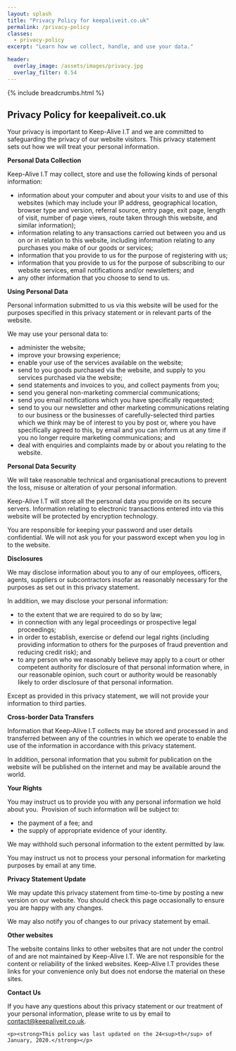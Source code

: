 ```yaml
---
layout: splash
title: "Privacy Policy for keepaliveit.co.uk"
permalink: /privacy-policy
classes:
  - privacy-policy
excerpt: "Learn how we collect, handle, and use your data."

header:
  overlay_image: /assets/images/privacy.jpg
  overlay_filter: 0.54
---
```


{% include breadcrumbs.html %}

## Privacy Policy for keepaliveit.co.uk

<div class="wpb_wrapper">
    <p>Your privacy is important to Keep-Alive I.T and we are committed to safeguarding the privacy of our website
        visitors. This privacy statement sets out how we will treat your personal information.</p>
    <p><strong>Personal Data Collection</strong></p>
    <p>Keep-Alive I.T may collect, store and use the following kinds of personal information:</p>
    <ul>
        <li>information about your computer and about your visits to and use of this websites (which may include your IP
            address, geographical location, browser type and version, referral source, entry page, exit page, length of
            visit, number of page views, route taken through this website, and similar information);
        </li>
        <li>information relating to any transactions carried out between you and us on or in relation to this website,
            including information relating to any purchases you make of our goods or services;
        </li>
        <li>information that you provide to us for the purpose of registering with us;</li>
        <li>information that you provide to us for the purpose of subscribing to our website services, email
            notifications and/or newsletters; and
        </li>
        <li>any other information that you choose to send to us.</li>
    </ul>
    <p><strong>Using Personal Data</strong></p>
    <p>Personal information submitted to us via this website will be used for the purposes specified in this privacy
        statement or in relevant parts of the website.</p>
    <p>We may use your personal data to:</p>
    <ul>
        <li>administer the website;</li>
        <li>improve your browsing experience;</li>
        <li>enable your use of the services available on the website;</li>
        <li>send to you goods purchased via the website, and supply to you services purchased via the website;</li>
        <li>send statements and invoices to you, and collect payments from you;</li>
        <li>send you general non-marketing commercial communications;</li>
        <li>send you email notifications which you have specifically requested;</li>
        <li>send to you our newsletter and other marketing communications relating to our business or the businesses of
            carefully-selected third parties which we think may be of interest to you by post or, where you have
            specifically agreed to this, by email and you can inform us at any time if you no longer require marketing
            communications; and
        </li>
        <li>deal with enquiries and complaints made by or about you relating to the website.</li>
    </ul>
    <p><strong>Personal Data Security</strong></p>
    <p>We will take reasonable technical and organisational precautions to prevent the loss, misuse or alteration of
        your personal information.</p>
    <p>Keep-Alive I.T will store all the personal data you provide on its secure servers. Information relating to
        electronic transactions entered into via this website will be protected by encryption technology.</p>
    <p>You are responsible for keeping your password and user details confidential. We will not ask you for your
        password except when you log in to the website.</p>
    <p><strong>Disclosures</strong></p>
    <p>We may disclose information about you to any of our employees, officers, agents, suppliers or subcontractors
        insofar as reasonably necessary for the purposes as set out in this privacy statement.</p>
    <p>In addition, we may disclose your personal information:</p>
    <ul>
        <li>to the extent that we are required to do so by law;</li>
        <li>in connection with any legal proceedings or prospective legal proceedings;</li>
        <li>in order to establish, exercise or defend our legal rights (including providing information to others for
            the purposes of fraud prevention and reducing credit risk); and
        </li>
        <li>to any person who we reasonably believe may apply to a court or other competent authority for disclosure of
            that personal information where, in our reasonable opinion, such court or authority would be reasonably
            likely to order disclosure of that personal information.
        </li>
    </ul>
    <p>Except as provided in this privacy statement, we will not provide your information to third parties.</p>
    <p><strong>Cross-border Data Transfers</strong></p>
    <p>Information that Keep-Alive I.T collects may be stored and processed in and transferred between any of the
        countries in which we operate to enable the use of the information in accordance with this privacy
        statement.</p>
    <p>In addition, personal information that you submit for publication on the website will be published on the
        internet and may be available around the world.</p>
    <p><strong>Your Rights</strong></p>
    <p>You may instruct us to provide you with any personal information we hold about you.&nbsp; Provision of such
        information will be subject to:</p>
    <ul>
        <li>the payment of a fee; and</li>
        <li>the supply of appropriate evidence of your identity.</li>
    </ul>
    <p>We may withhold such personal information to the extent permitted by law.</p>
    <p>You may instruct us not to process your personal information for marketing purposes by email at any time.</p>
    <p><strong>Privacy Statement Update</strong></p>
    <p>We may update this privacy statement from time-to-time by posting a new version on our website. You should
        check this page occasionally to ensure you are happy with any changes.</p>
    <p>We may also notify you of changes to our privacy statement by email.</p>
    <p><strong>Other websites</strong></p>
    <p>The website contains links to other websites that are not under the control of and are not maintained by Keep-Alive I.T. We are not responsible for the content or reliability of the linked websites. Keep-Alive I.T provides
        these links for your convenience only but does not endorse the material on these sites.</p>
    <p><strong>Contact Us</strong></p>
    <p>If you have any questions about this privacy statement or our treatment of your personal information, please
        write to us by email to <a href="mailto:contact@keepaliveit.co.uk">contact@keepaliveit.co.uk</a>.</p>
    
    <p><strong>This policy was last updated on the 24<sup>th</sup> of January, 2020.</strong></p>
</div>
